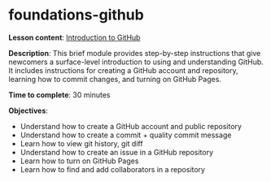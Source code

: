 # foundations-github

**Lesson content**: [Introduction to GitHub](https://github.com/learn-static/foundations-github/blob/main/intro-github.md)

**Description**: This brief module provides step-by-step instructions that give newcomers a surface-level introduction to using and understanding GitHub. It includes instructions for creating a GitHub account and repository, learning how to commit changes, and turning on GitHub Pages.

**Time to complete**: 30 minutes

**Objectives**:
- Understand how to create a GitHub account and public repository
- Understand how to create a commit + quality commit message
- Learn how to view git history, git diff
- Understand how to create an issue in a GitHub repository
- Learn how to turn on GitHub Pages
- Learn how to find and add collaborators in a repository